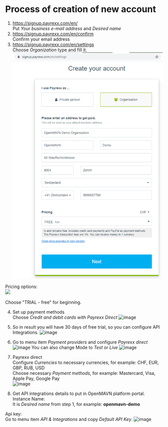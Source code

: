 # Process of creation of new account

1. https://signup.payrexx.com/en/<br>
Put *Your business e-mail address* and *Desired name*
2. https://signup.payrexx.com/en/confirm<br>
Confirm your email address
3. https://signup.payrexx.com/en/settings<br>
Choose *Organization* type and fill it.<br>
![image](https://github.com/OpenMAVN/Docs/raw/master/images/payrexx-organization-info.png)

Pricing options:
<br>
<image src="https://user-images.githubusercontent.com/11960985/102331854-6791f980-3f9c-11eb-8d1d-3cf7a03db1b7.png" width="200">

Choose "TRIAL - free" for beginning.

4. Set up payment methods<br>
Choose *Credit and debit cards with Payrexx Direct*
![image](https://user-images.githubusercontent.com/11960985/87147264-fba4ba00-c2b4-11ea-9ca4-a87275953041.png)

5. So in result you will have 30 days of free trial, so you can configure API Integrations.
![image](https://user-images.githubusercontent.com/11960985/87147670-b59c2600-c2b5-11ea-817a-43571bcc19e7.png)

6. Go to menu item *Payment providers* and configure *Payrexx direct*
![image](https://user-images.githubusercontent.com/11960985/87148162-94880500-c2b6-11ea-8572-0ae75cf2cd1b.png)
You can also change Mode to *Test* or *Live*
![image](https://user-images.githubusercontent.com/11960985/102326110-07e42000-3f95-11eb-816b-b8d2a11e8def.png)

7. Payrexx direct<br>
Configure *Currencies* to necessary currencies, for example: CHF, EUR, GBP, RUB, USD<br>
Choose necessary *Payment methods*, for example: Mastercard, Visa, Apple Pay, Google Pay<br>
![image](https://user-images.githubusercontent.com/11960985/87148348-e9c41680-c2b6-11ea-859f-867f50c18061.png)

8. Get API integrations details to put in OpenMAVN platform portal.<br>
Instance Name:<br>
It is *Desired name* from step 1, for example: **openmavn-demo**

Api key:<br>
Go to menu item *API & Integrations* and copy *Default API Key*.
![image](https://user-images.githubusercontent.com/11960985/87148862-dc5b5c00-c2b7-11ea-9d70-abea8b3310ea.png)
